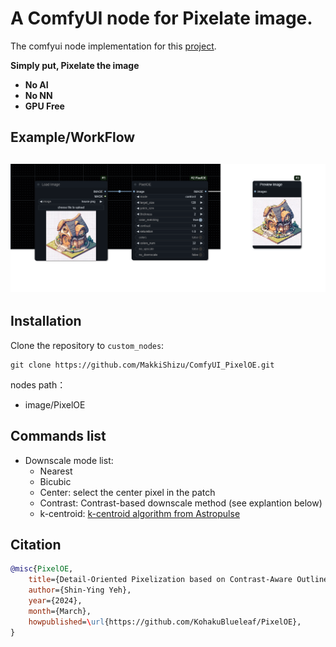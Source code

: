 # A ComfyUI node for Pixelate image.

The comfyui node implementation for this [project](https://github.com/KohakuBlueleaf/PixelOE).

**Simply put, Pixelate the image**

- **No AI**
- **No NN**
- **GPU Free**

## Example/WorkFlow
![house-grid](./workflow.png)
---

## Installation
Clone the repository to `custom_nodes`:
```
git clone https://github.com/MakkiShizu/ComfyUI_PixelOE.git
```
nodes path：
- image/PixelOE

## Commands list
* Downscale mode list:
  * Nearest
  * Bicubic
  * Center: select the center pixel in the patch
  * Contrast: Contrast-based downscale method (see explantion below)
  * k-centroid: [k-centroid algorithm from Astropulse](https://github.com/Astropulse/pixeldetector/blob/6e88e18ddbd16529b5dd85b1c615cbb2e5778bf2/k-centroid.py#L19-L44)

## Citation

```bibtex
@misc{PixelOE,
    title={Detail-Oriented Pixelization based on Contrast-Aware Outline Expansion.}, 
    author={Shin-Ying Yeh},
    year={2024},
    month={March},
    howpublished=\url{https://github.com/KohakuBlueleaf/PixelOE},
}
```
